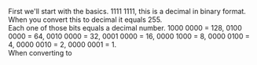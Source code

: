 <html>
  
  <p1>First we'll start with the basics. 1111 1111, this is a decimal in binary format. When you convert this to decimal it equals 255.</p1><br>
  <p2>Each one of those bits equals a decimal number. 1000 0000 = 128, 0100 0000 = 64, 0010 0000 = 32, 0001 0000 = 16, 0000 1000 = 8, 0000 0100 = 4, 0000 0010 = 2, 0000 0001 = 1.</p2><br>
  <p3>When converting to 
